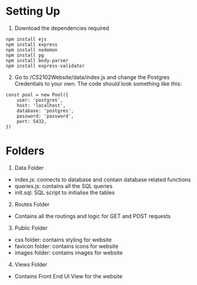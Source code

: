 # Setting Up
1. Download the dependencies required
```
npm install ejs
npm install express
npm install nodemon
npm install pg
npm install body-parser
npm install express-validator
```
2. Go to /CS2102Website/data/index.js and change the Postgres Credentials to your own. The code should look something like this:
```
const pool = new Pool({
    user: 'postgres',
    host: 'localhost',
    database: 'postgres',
    password: 'password',
    port: 5432,
})
```

# Folders
1. Data Folder
- index.js: connects to database and contain database related functions
- queries.js: contains all the SQL queries
- init.sql: SQL script to initialise the tables

2. Routes Folder
- Contains all the routings and logic for GET and POST requests

3. Public Folder
- css folder: contains styling for website
- favicon folder: contains icons for website
- images folder: contains images for website

4. Views Folder
- Contains Front End UI View for the website